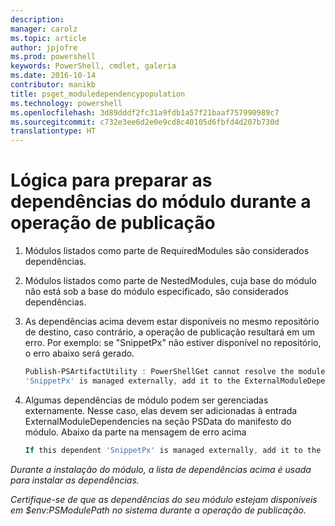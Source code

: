 ```yaml
---
description: 
manager: carolz
ms.topic: article
author: jpjofre
ms.prod: powershell
keywords: PowerShell, cmdlet, galeria
ms.date: 2016-10-14
contributor: manikb
title: psget_moduledependencypopulation
ms.technology: powershell
ms.openlocfilehash: 3d89dddf2fc31a9fdb1a57f21baaf757990989c7
ms.sourcegitcommit: c732e3ee6d2e0e9cd8c40105d6fbfd4d207b730d
translationtype: HT
---
```

# <a name="logic-for-preparing-the-module-dependencies-during-publish-operation"></a>Lógica para preparar as dependências do módulo durante a operação de publicação
1.  Módulos listados como parte de RequiredModules são considerados dependências.
2.  Módulos listados como parte de NestedModules, cuja base do módulo não está sob a base do módulo especificado, são considerados dependências.

3.  As dependências acima devem estar disponíveis no mesmo repositório de destino, caso contrário, a operação de publicação resultará em um erro.
    Por exemplo: se "SnippetPx" não estiver disponível no repositório, o erro abaixo será gerado.
    ```powershell
    Publish-PSArtifactUtility : PowerShellGet cannot resolve the module dependency 'SnippetPx' of the module 'TypePx' on the repository 'LocalRepo'. Verify that the dependent module 'SnippetPx' is available in the repository 'LocalRepo'. If this dependent
    'SnippetPx' is managed externally, add it to the ExternalModuleDependencies entry in the PSData section of the module manifest.
    ```
4.  Algumas dependências de módulo podem ser gerenciadas externamente. Nesse caso, elas devem ser adicionadas à entrada ExternalModuleDependencies na seção PSData do manifesto do módulo.
    Abaixo da parte na mensagem de erro acima
    ```powershell
    If this dependent 'SnippetPx' is managed externally, add it to the ExternalModuleDependencies entry in the PSData section of the module manifest.
    ```

*Durante a instalação do módulo, a lista de dependências acima é usada para instalar as dependências.*

*Certifique-se de que as dependências do seu módulo estejam disponíveis em $env:PSModulePath no sistema durante a operação de publicação.*

